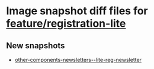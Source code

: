 # Image snapshot diff files for [feature/registration-lite](https://github.com/brightsitesconsulting/indy-pwamp/pull/1375)

## New snapshots
- [other-components-newsletters--lite-reg-newsletter](./other-components-newsletters--lite-reg-newsletter)
